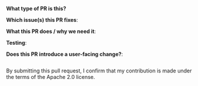 <!--  Thanks for sending a pull request!  Here are some tips for you:
1. Ensure you have added the unit tests for your changes.
2. Ensure you have included output of manual testing done in the Testing section.
3. Ensure number of lines of code for new or existing methods are within the reasonable limit.
4. Ensure your change works on existing clusters after upgrade.
5. If your mounting any new file or directory, make sure its not opening up any security attack vector for aws-vpc-cni-k8s modules.
6. If AWS apis are invoked, document the call rate in the description section.
7. If EC2 Metadata apis are invoked, ensure to handle stale information returned from metadata.
-->
**What type of PR is this?**

<!--
Add one of the following:
bug
cleanup
documentation
feature
-->

**Which issue(s) this PR fixes**:


**What this PR does / why we need it**:


**Testing**:
<!--output of manual testing/integration tests results-->


**Does this PR introduce a user-facing change?**:
<!--
If no, just write "NONE" in the release-note block below.
If yes, a release note is required:
Enter your extended release note in the block below. If the PR requires additional action from users switching to the new release, include the string "action required".

-->
```release-note

```

By submitting this pull request, I confirm that my contribution is made under the terms of the Apache 2.0 license.
